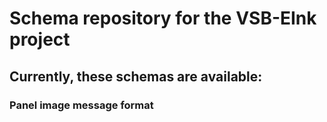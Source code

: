 # Schema repository for the VSB-EInk project

## Currently, these schemas are available:

### Panel image message format

<!-- work in progress -->